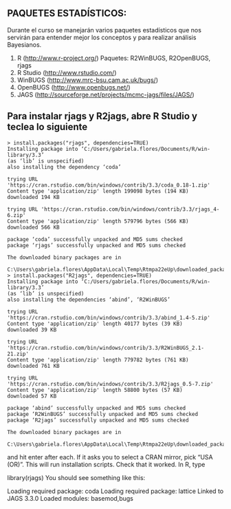 ## PAQUETES ESTADÍSTICOS:
Durante el curso se manejarán varios paquetes estadísticos que nos servirán para entender mejor los conceptos y para realizar análisis Bayesianos.
1) R (http://www.r-project.org/)
Paquetes: R2WinBUGS, R2OpenBUGS, rjags
2) R Studio (http://www.rstudio.com/)
3) WinBUGS (http://www.mrc-bsu.cam.ac.uk/bugs/)
4) OpenBUGS (http://www.openbugs.net/)
5) JAGS (http://sourceforge.net/projects/mcmc-jags/files/JAGS/) 

## Para instalar rjags y R2jags, abre R Studio y teclea lo siguiente

```
> install.packages("rjags", dependencies=TRUE) 
Installing package into ‘C:/Users/gabriela.flores/Documents/R/win-library/3.3’
(as ‘lib’ is unspecified)
also installing the dependency ‘coda’

trying URL 'https://cran.rstudio.com/bin/windows/contrib/3.3/coda_0.18-1.zip'
Content type 'application/zip' length 199098 bytes (194 KB)
downloaded 194 KB

trying URL 'https://cran.rstudio.com/bin/windows/contrib/3.3/rjags_4-6.zip'
Content type 'application/zip' length 579796 bytes (566 KB)
downloaded 566 KB

package ‘coda’ successfully unpacked and MD5 sums checked
package ‘rjags’ successfully unpacked and MD5 sums checked

The downloaded binary packages are in
	C:\Users\gabriela.flores\AppData\Local\Temp\Rtmpa22eUp\downloaded_packages
> install.packages("R2jags", dependencies=TRUE)
Installing package into ‘C:/Users/gabriela.flores/Documents/R/win-library/3.3’
(as ‘lib’ is unspecified)
also installing the dependencies ‘abind’, ‘R2WinBUGS’

trying URL 'https://cran.rstudio.com/bin/windows/contrib/3.3/abind_1.4-5.zip'
Content type 'application/zip' length 40177 bytes (39 KB)
downloaded 39 KB

trying URL 'https://cran.rstudio.com/bin/windows/contrib/3.3/R2WinBUGS_2.1-21.zip'
Content type 'application/zip' length 779782 bytes (761 KB)
downloaded 761 KB

trying URL 'https://cran.rstudio.com/bin/windows/contrib/3.3/R2jags_0.5-7.zip'
Content type 'application/zip' length 58800 bytes (57 KB)
downloaded 57 KB

package ‘abind’ successfully unpacked and MD5 sums checked
package ‘R2WinBUGS’ successfully unpacked and MD5 sums checked
package ‘R2jags’ successfully unpacked and MD5 sums checked

The downloaded binary packages are in
	C:\Users\gabriela.flores\AppData\Local\Temp\Rtmpa22eUp\downloaded_packages

```
and hit enter after each. If it asks you to select a CRAN mirror, pick “USA (OR)”. This will run installation scripts.
Check that it worked. In R, type

library(rjags)
You should see something like this:

Loading required package: coda Loading required package: lattice Linked to JAGS 3.3.0 Loaded modules: basemod,bugs
